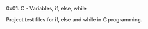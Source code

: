 

0x01. C - Variables, if, else, while



Project test files for if, else and while in C programming.
